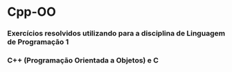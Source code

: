 # Cpp-OO
###
### Exercícios resolvidos utilizando para a disciplina de Linguagem de Programação 1
### C++ (Programação Orientada a Objetos) e C
